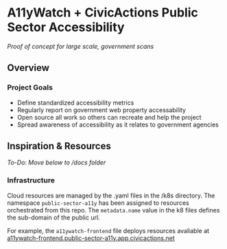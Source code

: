 # A11yWatch + CivicActions Public Sector Accessibility

_Proof of concept for large scale, government scans_

## Overview

### Project Goals

- Define standardized accessibility metrics
- Regularly report on government web property accessability
- Open source all work so others can recreate and help the project
- Spread awareness of accessibility as it relates to government agencies

## Inspiration & Resources

_To-Do: Move below to /docs folder_

### Infrastructure

Cloud resources are managed by the .yaml files in the /k8s directory. The namespace `public-sector-a11y` has been assigned to resources orchestrated from this repo. The `metadata.name` value in the k8 files defines the sub-domain of the public url.

For example, the `a11ywatch-frontend` file deploys resources avaliable at [a11ywatch-frontend.public-sector-a11y.app.civicactions.net](https://a11ywatch-frontend.public-sector-a11y.app.civicactions.net/)
